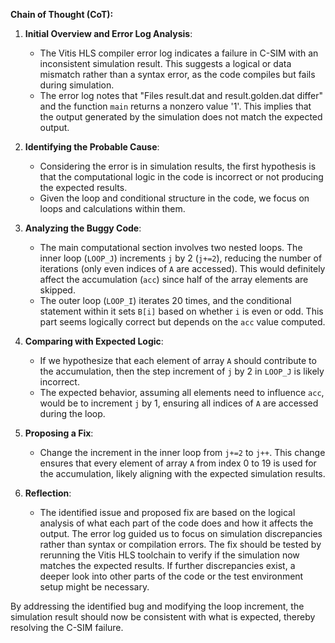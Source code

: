 **Chain of Thought (CoT):**

1. **Initial Overview and Error Log Analysis**:
   - The Vitis HLS compiler error log indicates a failure in C-SIM with an inconsistent simulation result. This suggests a logical or data mismatch rather than a syntax error, as the code compiles but fails during simulation.
   - The error log notes that "Files result.dat and result.golden.dat differ" and the function `main` returns a nonzero value '1'. This implies that the output generated by the simulation does not match the expected output.

2. **Identifying the Probable Cause**:
   - Considering the error is in simulation results, the first hypothesis is that the computational logic in the code is incorrect or not producing the expected results.
   - Given the loop and conditional structure in the code, we focus on loops and calculations within them.

3. **Analyzing the Buggy Code**:
   - The main computational section involves two nested loops. The inner loop (`LOOP_J`) increments `j` by 2 (`j+=2`), reducing the number of iterations (only even indices of `A` are accessed). This would definitely affect the accumulation (`acc`) since half of the array elements are skipped.
   - The outer loop (`LOOP_I`) iterates 20 times, and the conditional statement within it sets `B[i]` based on whether `i` is even or odd. This part seems logically correct but depends on the `acc` value computed.

4. **Comparing with Expected Logic**:
   - If we hypothesize that each element of array `A` should contribute to the accumulation, then the step increment of `j` by 2 in `LOOP_J` is likely incorrect.
   - The expected behavior, assuming all elements need to influence `acc`, would be to increment `j` by 1, ensuring all indices of `A` are accessed during the loop.

5. **Proposing a Fix**:
   - Change the increment in the inner loop from `j+=2` to `j++`. This change ensures that every element of array `A` from index 0 to 19 is used for the accumulation, likely aligning with the expected simulation results.

6. **Reflection**:
   - The identified issue and proposed fix are based on the logical analysis of what each part of the code does and how it affects the output. The error log guided us to focus on simulation discrepancies rather than syntax or compilation errors. The fix should be tested by rerunning the Vitis HLS toolchain to verify if the simulation now matches the expected results. If further discrepancies exist, a deeper look into other parts of the code or the test environment setup might be necessary. 

By addressing the identified bug and modifying the loop increment, the simulation result should now be consistent with what is expected, thereby resolving the C-SIM failure.